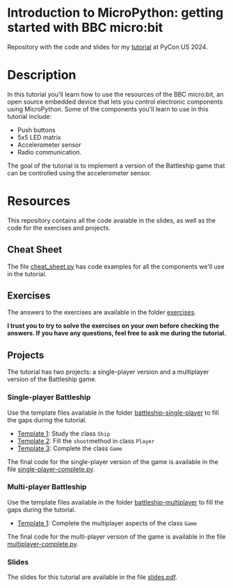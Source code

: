 # Introduction to MicroPython: getting started with BBC micro:bit

Repository with the code and slides for my [tutorial](https://us.pycon.org/2024/schedule/presentation/4/) at PyCon US 2024.

# Description
In this tutorial you'll learn how to use the resources of the BBC micro:bit, an open source embedded device that lets you control electronic components using MicroPython. Some of the components you'll learn to use in this tutorial include:

* Push buttons
* 5x5 LED matrix
* Accelerometer sensor
* Radio communication.

The goal of the tutorial is to implement a version of the Battleship game that can be controlled using the accelerometer sensor.

# Resources
This repository contains all the code avaiable in the slides, as well as the code for the exercises and projects.

## Cheat Sheet
The file [cheat_sheet.py](cheat_sheet.py) has code examples for all the components we'll use in the tutorial.

## Exercises
The answers to the exercises are available in the folder [exercises](exercises).

**I trust you to try to solve the exercises on your own before checking the answers. If you have any questions, feel free to ask me during the tutorial.**

## Projects
The tutorial has two projects: a single-player version and a multiplayer version of the Battleship game.

### Single-player Battleship
Use the template files available in the folder [battleship-single-player](battleship-single-player) to fill the gaps during the tutorial.

* [Template 1](battleship-single-player/template_1.py): Study the class `Ship`
* [Template 2](battleship-single-player/template_2.py): Fill the `shoot`method in class `Player`
* [Template 3](battleship-single-player/template_3.py): Complete the class `Game`

The final code for the single-player version of the game is available in the file [single-player-complete.py](battleship-single-player/single-player-complete.py).

### Multi-player Battleship
Use the template files available in the folder [battleship-multiplayer](battleship-multiplayer) to fill the gaps during the tutorial.

* [Template 1](battleship-multiplayer/multiplayer-template-1.py): Complete the multiplayer aspects of the class `Game`

The final code for the multi-player version of the game is available in the file [multiplayer-complete.py](battleship-multiplayer/multiplayer-complete.py).

### Slides
The slides for this tutorial are available in the file [slides.pdf](slides.pdf).
